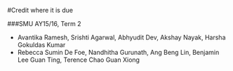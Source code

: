 #Credit where it is due

###SMU AY15/16, Term 2

- Avantika Ramesh, Srishti Agarwal, Abhyudit Dev, Akshay Nayak, Harsha Gokuldas Kumar
- Rebecca Sumin De Foe, Nandhitha Gurunath, Ang Beng Lin, Benjamin Lee Guan Ting, Terence Chao Guan Xiong
